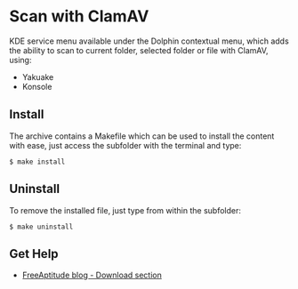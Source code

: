 # Scan with ClamAV

KDE service menu available under the Dolphin contextual menu, which adds the ability
to scan to current folder, selected folder or file with ClamAV, using:
- Yakuake
- Konsole


## Install

The archive contains a Makefile which can be used to install the content with ease,
just access the subfolder with the terminal and type:
```
$ make install
```

## Uninstall

To remove the installed file, just type from within the subfolder:
```
$ make uninstall
```

## Get Help

- [FreeAptitude blog - Download section](https://freeaptitude.altervista.org/downloads/scan-with-clamav.html)
